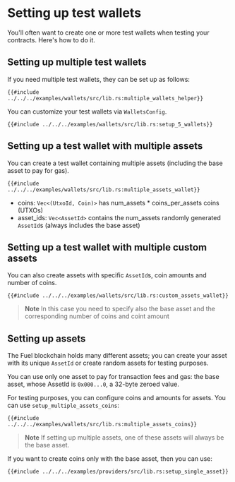 # Setting up test wallets

You'll often want to create one or more test wallets when testing your contracts. Here's how to do it.

## Setting up multiple test wallets

If you need multiple test wallets, they can be set up as follows:

```rust,ignore
{{#include ../../../examples/wallets/src/lib.rs:multiple_wallets_helper}}
```

You can customize your test wallets via `WalletsConfig`.

```rust,ignore
{{#include ../../../examples/wallets/src/lib.rs:setup_5_wallets}}
```

## Setting up a test wallet with multiple assets

You can create a test wallet containing multiple assets (including the base asset to pay for gas).

```rust,ignore
{{#include ../../../examples/wallets/src/lib.rs:multiple_assets_wallet}}
```

- coins: `Vec<(UtxoId, Coin)>` has num_assets * coins_per_assets coins (UTXOs)
- asset_ids: `Vec<AssetId>` contains the num_assets randomly generated `AssetId`s (always includes the base asset)

## Setting up a test wallet with multiple custom assets

You can also create assets with specific `AssetId`s, coin amounts and number of coins.

```rust,ignore
{{#include ../../../examples/wallets/src/lib.rs:custom_assets_wallet}}
```

>**Note** In this case you need to specify also the base asset and the corresponding number of
>coins and coint amount

## Setting up assets

The Fuel blockchain holds many different assets; you can create your asset with its unique `AssetId` or create random assets for testing purposes.

You can use only one asset to pay for transaction fees and gas: the base asset, whose AssetId is `0x000...0`, a 32-byte zeroed value.

For testing purposes, you can configure coins and amounts for assets. You can use `setup_multiple_assets_coins`:

```rust,ignore
{{#include ../../../examples/wallets/src/lib.rs:multiple_assets_coins}}
```

>**Note** If setting up multiple assets, one of these assets will always be the base asset.

If you want to create coins only with the base asset, then you can use:

```rust,ignore
{{#include ../../../examples/providers/src/lib.rs:setup_single_asset}}
```
